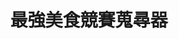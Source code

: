 ---
title: "最強美食競賽蒐尋器"
keywords:
  - 美食競賽
  - 台灣美食
  - 美食精選
datePublished: "2025-06-30"
dateModified: "2025-06-30"
city: "所有城市"
district: "所有行政區"
award: "所有獎項"
year: "所有年份"
count: 0
page: 1

restaurants:
---